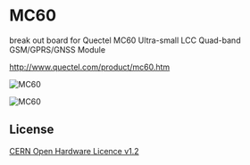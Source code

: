 # MC60
break out board for Quectel MC60 Ultra-small LCC Quad-band GSM/GPRS/GNSS Module

http://www.quectel.com/product/mc60.htm

![MC60](https://github.com/wyolum/MC60/blob/master/kicad/mc60_images/mc60-05.png)

![MC60](https://github.com/wyolum/MC60/blob/master/kicad/mc60_images/mc60-03.png)

License
-------
[CERN Open Hardware Licence v1.2 ]

[CERN Open Hardware Licence v1.2 ]:http://www.ohwr.org/attachments/2388/cern_ohl_v_1_2.txt
